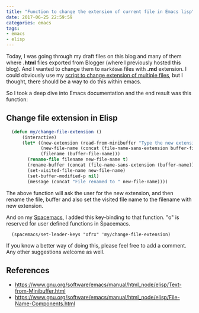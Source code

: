 ```yaml
---
title: "Function to change the extension of current file in Emacs lisp"
date: 2017-06-25 22:59:59
categories: emacs
tags:
- emacs
- elisp
---
```


Today, I was going through my draft files on this blog and many of them where
**.html** files exported from Blogger (where I previously hosted this blog). And
I wanted to change them to `markdown` files with **.md** extension. I could
obviously use my [script to change extension of multiple
files](/how-to-change-extension-of-multiple/), but I thought, there should be a
way to do this within emacs.

So I took a deep dive into Emacs documentation and the end result was this function:

## Change file extension in Elisp

```lisp
  (defun my/change-file-extension ()
      (interactive)
      (let* ((new-extension (read-from-minibuffer "Type the new extension including the dot (.): "))
             (new-file-name (concat (file-name-sans-extension buffer-file-name) new-extension))
             (filename (buffer-file-name)))
        (rename-file filename new-file-name t)
        (rename-buffer (concat (file-name-sans-extension (buffer-name)) new-extension))
        (set-visited-file-name new-file-name)
        (set-buffer-modified-p nil)
        (message (concat "File renamed to " new-file-name))))
```

The above function will ask the user for the new extension, and then rename the
file, buffer and also set the visited file name to the filename with new
extension.

And on my [Spacemacs](http://spacemacs.org), I added this key-binding to that
function. "o" is reserved for user defined functions in Spacemacs.

```
  (spacemacs/set-leader-keys "ofrx" 'my/change-file-extension)
```

If you know a better way of doing this, please feel free to add a comment. Any other suggestions welcome as well.

## References
* https://www.gnu.org/software/emacs/manual/html_node/elisp/Text-from-Minibuffer.html
* https://www.gnu.org/software/emacs/manual/html_node/elisp/File-Name-Components.html
